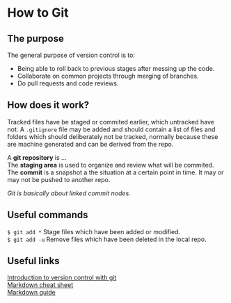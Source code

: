 # How to Git

## The purpose
The general purpose of version control is to:
* Being able to roll back to previous stages after messing up the code.
* Collaborate on common projects through merging of branches.
* Do pull requests and code reviews.

## How does it work?
Tracked files have be staged or commited earlier, which untracked have not. A `.gitignore` file may be added and should contain a list of files and folders which should deliberately not be tracked, normally because these are machine generated and can be derived from the repo.

A **git repository** is ... <br/>
The **staging area** is used to organize and review what will be commited.<br/>
The **commit** is a snapshot a the situation at a certain point in time. It may or may not be pushed to another repo.<br/> 

*Git is basically about linked commit nodes.*

## Useful commands
`$ git add *` Stage files which have been added or modified.<br/>
`$ git add -u` Remove files which have been deleted in the local repo.<br/>

## Useful links
[Introduction to version control with git](https://www.atlassian.com/git/tutorials/what-is-version-control)<br />
[Markdown cheat sheet](https://www.markdownguide.org/cheat-sheet/)<br />
[Markdown guide](https://ia.net/writer/support/general/markdown-guide)
